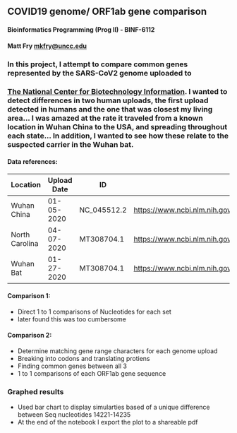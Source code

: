 
## COVID19 genome/ ORF1ab gene comparison
#### Bioinformatics Programming (Prog II) - BINF-6112 
#### Matt Fry mkfry@uncc.edu

### In this project, I attempt to compare common genes represented by the SARS-CoV2 genome uploaded to 
### [The National Center for Biotechnology Information](https://www.ncbi.nlm.nih.gov/ ).  I wanted to detect differences in two human uploads, the first upload detected in humans and the one that was closest my living area...  I was amazed at the rate it traveled from a known location in Wuhan China to the USA, and spreading throughout each state... In addition, I wanted to see how these relate to the suspected carrier in the Wuhan bat.


#### Data references:
|  Location |  Upload Date |  ID | Link  |
|---|---|---|---|
|  Wuhan China |  01-05-2020 | NC_045512.2  |  https://www.ncbi.nlm.nih.gov/nuccore/NC_045512#feature_NC_045512.2 |
|  North Carolina |  04-07-2020 |  MT308704.1 |  https://www.ncbi.nlm.nih.gov/nuccore/MT308704.1 |
|  Wuhan Bat |  01-27-2020|  MT308704.1 |  https://www.ncbi.nlm.nih.gov/nucleotide/MN996532.1 |

    

#### Comparison 1:
* Direct 1 to 1 comparisons of Nucleotides for each set
* later found this was too cumbersome
#### Comparison 2:
* Determine matching gene range characters for each genome upload 
* Breaking into codons and translating protiens
* Finding common genes between all 3
 * 1 to 1 comparisons of each ORF1ab gene sequence 

### Graphed results
* Used bar chart to display simularties based of a unique difference between Seq nucleotides 14221-14235
* At the end of the notebook I export the plot to a shareable pdf 
